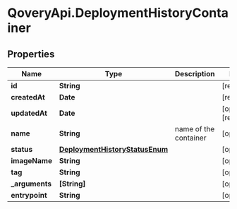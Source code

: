 # QoveryApi.DeploymentHistoryContainer

## Properties

Name | Type | Description | Notes
------------ | ------------- | ------------- | -------------
**id** | **String** |  | [readonly] 
**createdAt** | **Date** |  | [readonly] 
**updatedAt** | **Date** |  | [optional] [readonly] 
**name** | **String** | name of the container | [optional] 
**status** | [**DeploymentHistoryStatusEnum**](DeploymentHistoryStatusEnum.md) |  | [optional] 
**imageName** | **String** |  | [optional] 
**tag** | **String** |  | [optional] 
**_arguments** | **[String]** |  | [optional] 
**entrypoint** | **String** |  | [optional] 


